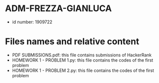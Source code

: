 # ADM-FREZZA-GIANLUCA
- id number: 1909722
# Files names and relative content
- PDF SUBMISSIONS.pdf: this file contains submissions of HackerRank
- HOMEWORK 1 - PROBLEM 1.py: this file contains the codes of the first problem
- HOMEWORK 1 - PROBLEM 2.py: this file contains the codes of the first problem

